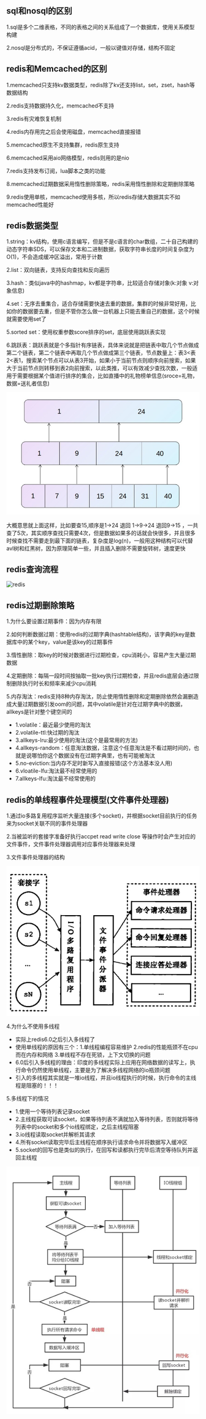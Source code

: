 ## sql和nosql的区别

1.sql是多个二维表格，不同的表格之间的关系组成了一个数据库，使用关系模型构建

2.nosql是分布式的，不保证遵循acid，一般以键值对存储，结构不固定

## redis和Memcached的区别

1.memcached只支持kv数据类型，redis除了kv还支持list，set，zset，hash等数据结构

2.redis支持数据持久化，memcached不支持

3.redis有灾难恢复机制

4.redis内存用完之后会使用磁盘，memcached直接报错

5.memcached原生不支持集群，redis原生支持

6.memcached采用aio网络模型，redis则用的是nio

7.redis支持发布订阅，lua脚本之类的功能

8.memcached过期数据采用惰性删除策略，redis采用惰性删除和定期删除策略

9.redis使用单核，memcached使用多核，所以redis存储大数据其实不如memcached性能好

## redis数据类型

1.string：kv结构，使用c语言编写，但是不是c语言的char数组，二十自己构建的动态字符串SDS，可以保存文本和二进制数据，获取字符串长度的时间复杂度为O(1)，不会造成缓冲区溢出，常用于计数

2.list：双向链表，支持反向查找和反向遍历

3.hash：类似java中的hashmap，kv都是字符串，比较适合存储对象(k:对象 v:对象信息)

4.set：无序去重集合，适合存储需要快速去重的数据，集群的时候非常好用，比如你的数据要去重，但是不管你怎么做一台机器上只能去重自己的数据，这个时候就需要使用set了

5.sorted set：使用权重参数score排序的set，底层使用跳跃表实现

6.跳跃表：跳跃表就是个多指针有序链表，具体来说就是把链表中取几个节点做成第二个链表，第二个链表中再取几个节点做成第三个链表，节点数量上：表3<表2<表1，搜索某个节点可以从表3开始，如果小于当前节点则顺序向前搜索，如果大于当前节点则转移到表2向前搜索，以此类推，可以有效减少查找次数，一般适用于需要根据某个值进行排序的集合，比如直播中的礼物榜单信息(sroce=礼物，数据=送礼者信息)

![jumptable](https://github.com/einQimiaozi/awesome_java_notebook/blob/main/redis/Resources/jumptable.jpg)

大概意思就上面这样，比如要查15,顺序是1->24 退回 1->9->24 退回9->15 ，一共查了5次，其实顺序查找只需要4次，但是数据如果多的话就会快很多，并且很多时候查找不需要走到最下面的链表，复杂度是log(n)，一般用这种结构可以代替avl树和红黑树，因为原理简单一些，并且插入删除不需要旋转树，速度更快

## redis查询流程

![redis](https://github.com/Snailclimb/JavaGuide/blob/master/docs/database/Redis/images/redis-all/%E7%BC%93%E5%AD%98%E7%9A%84%E5%A4%84%E7%90%86%E6%B5%81%E7%A8%8B.png)

## redis过期删除策略

1.为什么要设置过期事件：因为内存有限

2.如何判断数据过期：使用redis的过期字典(hashtable结构)，该字典的key是数据库中的某个key，value是该key的过期事件

3.惰性删除：取key的时候对数据进行过期检查，cpu消耗小，容易产生大量过期数据

4.定期删除：每隔一段时间按抽取一批key执行过期检查，并且redis底层会通过限制删除执行时长和频率来减少cpu消耗

5.内存淘汰：redis支持8种内存淘汰，防止使用惰性删除和定期删除依然会漏删造成大量过期数据引发oom的问题，其中volatile是针对在过期字典中的数据，allkeys是针对整个键空间的
  - 1.volatile：最近最少使用的淘汰
  - 2.volatile-ttl:快过期的淘汰
  - 3.allkeys-lru:最少使用的淘汰(这个是最常用的方法)
  - 4.allkeys-random：任意淘汰数据，注意这个任意淘汰是不看过期时间的，也就是说哪怕你这个数据没有在过期字典里，也有可能被淘汰
  - 5.no-eviction:当内存不足时新写入直接报错(这个方法基本没人用)
  - 6.vloatile-lfu:淘汰最不经常使用的
  - 7.allkeys-lfu:淘汰最不经常使用的

## redis的单线程事件处理模型(文件事件处理器)

1.通过io多路复用程序监听大量连接(多个socket)，并根据socket目前执行的任务来为socket关联不同的事件处理器

2.当被监听的套接字准备好执行accpet read write close 等操作时会产生对应的文件事件，文件事件处理器调用对应事件处理器来处理

3.文件事件处理器的结构

![shujianchuliqi](https://github.com/einQimiaozi/awesome_java_notebook/blob/main/redis/Resources/shijianchuliqi.jpg)
  
4.为什么不使用多线程
  - 实际上redis6.0之后引入多线程了
  - 使用单线程的原因有三个：1.单线程编程容易维护 2.redis的性能瓶颈不在cpu而在内存和网络 3.单线程不存在死锁，上下文切换的问题
  - 6.0后引入多线程的理由：印度的多线程实际上应用在网络数据的读写上，执行命令仍然使用单线程，主要是为了解决多线程网络的io瓶颈问题
  - 引入的多线程其实就是一堆io线程，并且io线程执行的时候，执行命令的主线程是阻塞的！！！

5.多线程下的情况
  - 1.使用一个等待列表记录socket
  - 2.主线程获取可读socket，如果等待列表不满就加入等待列表，否则就将等待列表中的socket和多个io线程绑定，之后主线程阻塞
  - 3.io线程读取socket并解析其请求
  - 4.所有socket读取完毕后主线程在顺序执行请求命令并将数据写入缓冲区
  - 5.socket的回写也是类似的执行，在回写和读都执行完毕后清空等待队列并返回主线程

![duoxiancheng](https://github.com/einQimiaozi/awesome_java_notebook/blob/main/redis/Resources/duoxiancheng.jpg)




